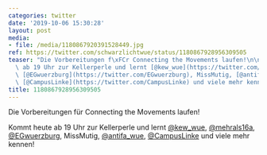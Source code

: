 ```yaml
---
categories: twitter
date: '2019-10-06 15:30:28'
layout: post
media:
- file: /media/1180867920391528449.jpg
ref: https://twitter.com/schwarzlichtwue/status/1180867928956309505
teaser: "Die Vorbereitungen f\xFCr Connecting the Movements laufen!\n\n\n\nKommt heute\
  \ ab 19 Uhr zur Kellerperle und lernt [@kew_wue](https://twitter.com/kew_wue), [@mehrals16a](https://twitter.com/mehrals16a),\
  \ [@EGwuerzburg](https://twitter.com/EGwuerzburg), MissMutig, [@antifa_wue](https://twitter.com/antifa_wue),\
  \ [@CampusLinke](https://twitter.com/CampusLinke) und viele mehr kennen! "
title: 1180867928956309505
---
```

Die Vorbereitungen für Connecting the Movements laufen!



Kommt heute ab 19 Uhr zur Kellerperle und lernt [@kew_wue](https://twitter.com/kew_wue), [@mehrals16a](https://twitter.com/mehrals16a), [@EGwuerzburg](https://twitter.com/EGwuerzburg), MissMutig, [@antifa_wue](https://twitter.com/antifa_wue), [@CampusLinke](https://twitter.com/CampusLinke) und viele mehr kennen! 